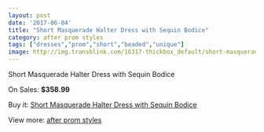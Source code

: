 ```yaml
---
layout: post
date: '2017-06-04'
title: "Short Masquerade Halter Dress with Sequin Bodice"
category: after prom styles
tags: ["dresses","prom","short","beaded","unique"]
image: http://img.transblink.com/16317-thickbox_default/short-masquerade-halter-dress-with-sequin-bodice.jpg
---
```

Short Masquerade Halter Dress with Sequin Bodice

On Sales: **$358.99**
<a href="https://www.transblink.com/en/after-prom-styles/5164-short-masquerade-halter-dress-with-sequin-bodice.html"><amp-img layout="responsive" width="600" height="600" src="//img.transblink.com/16317-thickbox_default/short-masquerade-halter-dress-with-sequin-bodice.jpg" alt="Short Masquerade Halter Dress with Sequin Bodice 0" /></a>
<a href="https://www.transblink.com/en/after-prom-styles/5164-short-masquerade-halter-dress-with-sequin-bodice.html"><amp-img layout="responsive" width="600" height="600" src="//img.transblink.com/16319-thickbox_default/short-masquerade-halter-dress-with-sequin-bodice.jpg" alt="Short Masquerade Halter Dress with Sequin Bodice 1" /></a>
<a href="https://www.transblink.com/en/after-prom-styles/5164-short-masquerade-halter-dress-with-sequin-bodice.html"><amp-img layout="responsive" width="600" height="600" src="//img.transblink.com/16318-thickbox_default/short-masquerade-halter-dress-with-sequin-bodice.jpg" alt="Short Masquerade Halter Dress with Sequin Bodice 2" /></a>

Buy it: [Short Masquerade Halter Dress with Sequin Bodice](https://www.transblink.com/en/after-prom-styles/5164-short-masquerade-halter-dress-with-sequin-bodice.html "Short Masquerade Halter Dress with Sequin Bodice")

View more: [after prom styles](https://www.transblink.com/en/55-after-prom-styles "after prom styles")